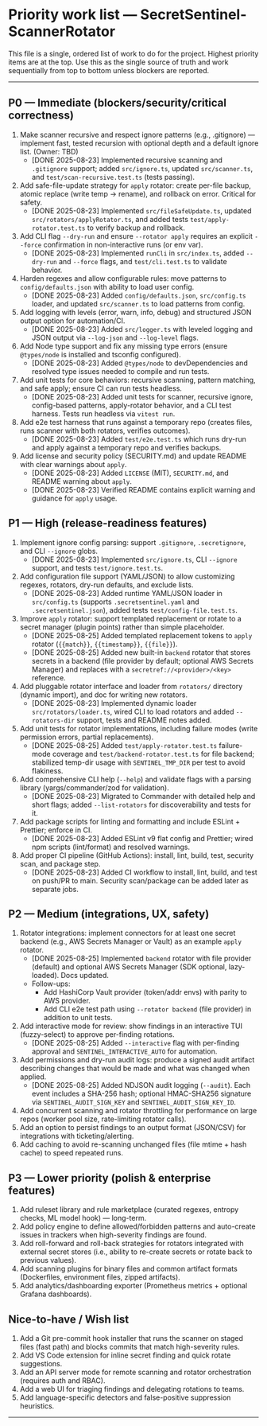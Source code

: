 # Priority work list — SecretSentinel-ScannerRotator

This file is a single, ordered list of work to do for the project. Highest priority items are at the top. Use this as the single source of truth and work sequentially from top to bottom unless blockers are reported.

---

## P0 — Immediate (blockers/security/critical correctness)

1. Make scanner recursive and respect ignore patterns (e.g., .gitignore) — implement fast, tested recursion with optional depth and a default ignore list. (Owner: TBD)
	- [DONE 2025-08-23] Implemented recursive scanning and `.gitignore` support; added `src/ignore.ts`, updated `src/scanner.ts`, and `test/scan-recursive.test.ts` (tests passing).
2. Add safe-file-update strategy for `apply` rotator: create per-file backup, atomic replace (write temp -> rename), and rollback on error. Critical for safety.
	- [DONE 2025-08-23] Implemented `src/fileSafeUpdate.ts`, updated `src/rotators/applyRotator.ts`, and added tests `test/apply-rotator.test.ts` to verify backup and rollback.
3. Add CLI flag `--dry-run` and ensure `--rotator apply` requires an explicit `--force` confirmation in non-interactive runs (or env var).
	- [DONE 2025-08-23] Implemented `runCli` in `src/index.ts`, added `--dry-run` and `--force` flags, and `test/cli.test.ts` to validate behavior.
4. Harden regexes and allow configurable rules: move patterns to `config/defaults.json` with ability to load user config.
	- [DONE 2025-08-23] Added `config/defaults.json`, `src/config.ts` loader, and updated `src/scanner.ts` to load patterns from config.
5. Add logging with levels (error, warn, info, debug) and structured JSON output option for automation/CI.
	- [DONE 2025-08-23] Added `src/logger.ts` with leveled logging and JSON output via `--log-json` and `--log-level` flags.
6. Add Node type support and fix any missing type errors (ensure `@types/node` is installed and tsconfig configured).
	- [DONE 2025-08-23] Added `@types/node` to devDependencies and resolved type issues needed to compile and run tests.
7. Add unit tests for core behaviors: recursive scanning, pattern matching, and safe apply; ensure CI can run tests headless.
	- [DONE 2025-08-23] Added unit tests for scanner, recursive ignore, config-based patterns, apply-rotator behavior, and a CLI test harness. Tests run headless via `vitest run`.
8. Add e2e test harness that runs against a temporary repo (creates files, runs scanner with both rotators, verifies outcomes).
	- [DONE 2025-08-23] Added `test/e2e.test.ts` which runs dry-run and apply against a temporary repo and verifies backups.
9. Add license and security policy (SECURITY.md) and update README with clear warnings about `apply`.
	- [DONE 2025-08-23] Added `LICENSE` (MIT), `SECURITY.md`, and README warning about `apply`.
	- [DONE 2025-08-23] Verified README contains explicit warning and guidance for `apply` usage.

## P1 — High (release-readiness features)

1. Implement ignore config parsing: support `.gitignore`, `.secretignore`, and CLI `--ignore` globs.
	- [DONE 2025-08-23] Implemented `src/ignore.ts`, CLI `--ignore` support, and tests `test/ignore.test.ts`.
2. Add configuration file support (YAML/JSON) to allow customizing regexes, rotators, dry-run defaults, and exclude lists.
	- [DONE 2025-08-23] Added runtime YAML/JSON loader in `src/config.ts` (supports `.secretsentinel.yaml` and `.secretsentinel.json`), added tests `test/config-file.test.ts`.
3. Improve `apply` rotator: support templated replacement or rotate to a secret manager (plugin points) rather than simple placeholder.
	- [DONE 2025-08-25] Added templated replacement tokens to `apply` rotator (`{{match}}`, `{{timestamp}}`, `{{file}}`).
	- [DONE 2025-08-25] Added new built-in `backend` rotator that stores secrets in a backend (file provider by default; optional AWS Secrets Manager) and replaces with a `secretref://<provider>/<key>` reference.
4. Add pluggable rotator interface and loader from `rotators/` directory (dynamic import), and doc for writing new rotators.
	- [DONE 2025-08-23] Implemented dynamic loader `src/rotators/loader.ts`, wired CLI to load rotators and added `--rotators-dir` support, tests and README notes added.
5. Add unit tests for rotator implementations, including failure modes (write permission errors, partial replacements).
	- [DONE 2025-08-25] Added `test/apply-rotator.test.ts` failure-mode coverage and `test/backend-rotator.test.ts` for file backend; stabilized temp-dir usage with `SENTINEL_TMP_DIR` per test to avoid flakiness.
6. Add comprehensive CLI help (`--help`) and validate flags with a parsing library (yargs/commander/zod for validation).
	- [DONE 2025-08-23] Migrated to Commander with detailed help and short flags; added `--list-rotators` for discoverability and tests for it.
7. Add package scripts for linting and formatting and include ESLint + Prettier; enforce in CI.
	- [DONE 2025-08-23] Added ESLint v9 flat config and Prettier; wired npm scripts (lint/format) and resolved warnings.
8. Add proper CI pipeline (GitHub Actions): install, lint, build, test, security scan, and package step.
	- [DONE 2025-08-23] Added CI workflow to install, lint, build, and test on push/PR to main. Security scan/package can be added later as separate jobs.

## P2 — Medium (integrations, UX, safety)

1. Rotator integrations: implement connectors for at least one secret backend (e.g., AWS Secrets Manager or Vault) as an example `apply` rotator.
	- [DONE 2025-08-25] Implemented `backend` rotator with file provider (default) and optional AWS Secrets Manager (SDK optional, lazy-loaded). Docs updated.
	- Follow-ups:
		- Add HashiCorp Vault provider (token/addr envs) with parity to AWS provider.
		- Add CLI e2e test path using `--rotator backend` (file provider) in addition to unit tests.
2. Add interactive mode for review: show findings in an interactive TUI (fuzzy-select) to approve per-finding rotations.
	- [DONE 2025-08-25] Added `--interactive` flag with per-finding approval and `SENTINEL_INTERACTIVE_AUTO` for automation.
3. Add permissions and dry-run audit logs: produce a signed audit artifact describing changes that would be made and what was changed when applied.
	- [DONE 2025-08-25] Added NDJSON audit logging (`--audit`). Each event includes a SHA-256 hash; optional HMAC-SHA256 signature via `SENTINEL_AUDIT_SIGN_KEY` and `SENTINEL_AUDIT_SIGN_KEY_ID`.
4. Add concurrent scanning and rotator throttling for performance on large repos (worker pool size, rate-limiting rotator calls).
5. Add an option to persist findings to an output format (JSON/CSV) for integrations with ticketing/alerting.
6. Add caching to avoid re-scanning unchanged files (file mtime + hash cache) to speed repeated runs.

## P3 — Lower priority (polish & enterprise features)

1. Add ruleset library and rule marketplace (curated regexes, entropy checks, ML model hook) — long-term.
2. Add policy engine to define allowed/forbidden patterns and auto-create issues in trackers when high-severity findings are found.
3. Add roll-forward and roll-back strategies for rotators integrated with external secret stores (i.e., ability to re-create secrets or rotate back to previous values).
4. Add scanning plugins for binary files and common artifact formats (Dockerfiles, environment files, zipped artifacts).
5. Add analytics/dashboarding exporter (Prometheus metrics + optional Grafana dashboards).

## Nice-to-have / Wish list

1. Add a Git pre-commit hook installer that runs the scanner on staged files (fast path) and blocks commits that match high-severity rules.
2. Add VS Code extension for inline secret finding and quick rotate suggestions.
3. Add an API server mode for remote scanning and rotator orchestration (requires auth and RBAC).
4. Add a web UI for triaging findings and delegating rotations to teams.
5. Add language-specific detectors and false-positive suppression heuristics.

---
